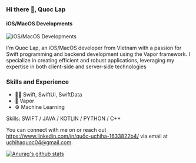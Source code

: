 ### Hi there 👋, Quoc Lap
#### iOS/MacOS Developments 
![iOS/MacOS Developments ](https://scontent-hkg1-2.xx.fbcdn.net/v/t39.30808-6/454039616_1653674562097386_7991259841765427208_n.jpg?_nc_cat=103&ccb=1-7&_nc_sid=127cfc&_nc_ohc=c57sYeDtMxcQ7kNvgEziUVl&_nc_ht=scontent-hkg1-2.xx&cb_e2o_trans=t&oh=00_AYAdkvLywB2QiZKTEEyl2Ci0IJ1VVdf1VcwhtdgBGe9noQ&oe=66B86C6F)

I'm Quoc Lap, an iOS/MacOS developer from Vietnam with a passion for Swift programming and backend development using the Vapor framework. I specialize in creating efficient and robust applications, leveraging my expertise in both client-side and server-side technologies
### Skills and Experience
* 👨‍💻 Swift, SwiftUI, SwiftData
* 💨 Vapor
* ⚙️ Machine Learning

Skills: SWIFT / JAVA / KOTLIN / PYTHON / C++ 

 You can connect with me on  or reach out https://www.linkedin.com/in/quốc-uchiha-1633822b4/ via email at uchihaquoc04@gmail.com.

[![Anurag's github stats](https://github-readme-stats.vercel.app/api?username=qlap04)](https://github.com/anuraghazra/github-readme-stats)
<!--
**qlap04/qlap04** is a ✨ _special_ ✨ repository because its `README.md` (this file) appears on your GitHub profile.

Here are some ideas to get you started:

- 🔭 I’m currently working on ...
- 🌱 I’m currently learning ...
- 👯 I’m looking to collaborate on ...
- 🤔 I’m looking for help with ...
- 💬 Ask me about ...
- 📫 How to reach me: ...
- 😄 Pronouns: ...
- ⚡ Fun fact: ...
-->
